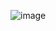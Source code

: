 ![image](https://github.com/heesoo-park/ForCodeKata/assets/80674868/81b7fb46-3477-4396-a629-2b1734042199)
